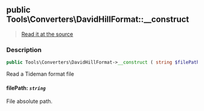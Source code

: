 ## public Tools\Converters\DavidHillFormat::__construct

> [Read it at the source](https://github.com/julien-boudry/Condorcet/blob/master/src/Tools/Converters/DavidHillFormat.php#L30)

### Description    

```php
public Tools\Converters\DavidHillFormat->__construct ( string $filePath )
```

Read a Tideman format file
    

#### **filePath:** *`string`*   
File absolute path.    
